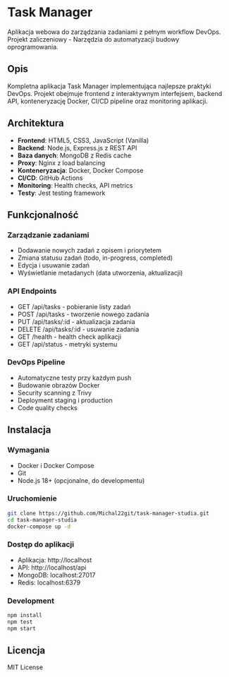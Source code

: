 # Task Manager

Aplikacja webowa do zarządzania zadaniami z pełnym workflow DevOps.
Projekt zaliczeniowy - Narzędzia do automatyzacji budowy oprogramowania.

## Opis

Kompletna aplikacja Task Manager implementująca najlepsze praktyki DevOps. Projekt obejmuje frontend z interaktywnym interfejsem, backend API, konteneryzację Docker, CI/CD pipeline oraz monitoring aplikacji.

## Architektura

- **Frontend**: HTML5, CSS3, JavaScript (Vanilla)
- **Backend**: Node.js, Express.js z REST API
- **Baza danych**: MongoDB z Redis cache
- **Proxy**: Nginx z load balancing
- **Konteneryzacja**: Docker, Docker Compose
- **CI/CD**: GitHub Actions
- **Monitoring**: Health checks, API metrics
- **Testy**: Jest testing framework

## Funkcjonalność

### Zarządzanie zadaniami
- Dodawanie nowych zadań z opisem i priorytetem
- Zmiana statusu zadań (todo, in-progress, completed)
- Edycja i usuwanie zadań
- Wyświetlanie metadanych (data utworzenia, aktualizacji)

### API Endpoints
- GET /api/tasks - pobieranie listy zadań
- POST /api/tasks - tworzenie nowego zadania
- PUT /api/tasks/:id - aktualizacja zadania
- DELETE /api/tasks/:id - usuwanie zadania
- GET /health - health check aplikacji
- GET /api/status - metryki systemu

### DevOps Pipeline
- Automatyczne testy przy każdym push
- Budowanie obrazów Docker
- Security scanning z Trivy
- Deployment staging i production
- Code quality checks

## Instalacja

### Wymagania
- Docker i Docker Compose
- Git
- Node.js 18+ (opcjonalne, do developmentu)

### Uruchomienie
```bash
git clone https://github.com/Michal22git/task-manager-studia.git
cd task-manager-studia
docker-compose up -d
```

### Dostęp do aplikacji
- Aplikacja: http://localhost
- API: http://localhost/api
- MongoDB: localhost:27017
- Redis: localhost:6379

### Development
```bash
npm install
npm test
npm start
```

## Licencja
MIT License
